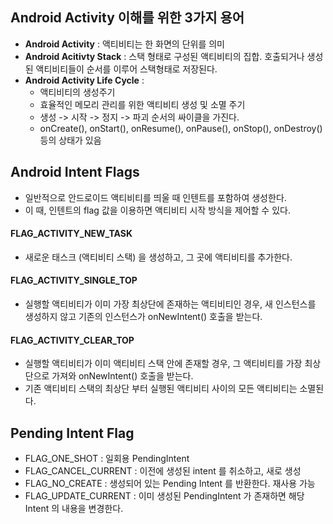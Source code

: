 ## Android Activity 이해를 위한 3가지 용어
- **Android Activity** : 액티비티는 한 화면의 단위를 의미
- **Android Acitivty Stack** : 스택 형태로 구성된 액티비티의 집합. 호출되거나 생성된 액티비티들이 순서를 이루어 스택형태로 저장된다.
- **Android Activity Life Cycle** :
  - 액티비티의 생성주기
  - 효율적인 메모리 관리를 위한 액티비티 생성 및 소멸 주기
  - 생성 -> 시작 -> 정지 -> 파괴 순서의 싸이클을 가진다.
  - onCreate(), onStart(), onResume(), onPause(), onStop(), onDestroy() 등의 상태가 있음

## Android Intent Flags
- 일반적으로 안드로이드 액티비티를 띄울 때 인텐트를 포함하여 생성한다.
- 이 때, 인텐트의 flag 값을 이용하면 액티비티 시작 방식을 제어할 수 있다.

#### FLAG_ACTIVITY_NEW_TASK
- 새로운 태스크 (액티비티 스택) 을 생성하고, 그 곳에 액티비티를 추가한다.

#### FLAG_ACTIVITY_SINGLE_TOP
- 실행할 액티비티가 이미 가장 최상단에 존재하는 액티비티인 경우, 새 인스턴스를 생성하지 않고 기존의 인스턴스가 onNewIntent() 호출을 받는다.

#### FLAG_ACTIVITY_CLEAR_TOP
- 실행할 액티비티가 이미 액티비티 스택 안에 존재할 경우, 그 액티비티를 가장 최상단으로 가져와 onNewIntent() 호출을 받는다.
- 기존 액티비티 스택의 최상단 부터 실행된 액티비티 사이의 모든 액티비티는 소멸된다.

## Pending Intent Flag
- FLAG_ONE_SHOT : 일회용 PendingIntent
- FLAG_CANCEL_CURRENT : 이전에 생성된 intent 를 취소하고, 새로 생성
- FLAG_NO_CREATE : 생성되어 있는 Pending Intent 를 반환한다. 재사용 가능
- FLAG_UPDATE_CURRENT : 이미 생성된 PendingIntent 가 존재하면 해당 Intent 의 내용을 변경한다.
